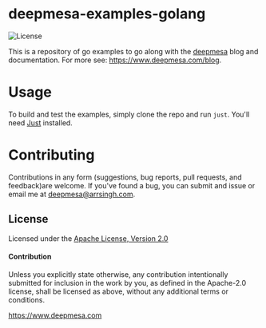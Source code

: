 # deepmesa-examples-golang

![License](https://img.shields.io/badge/License-Apache--2.0-blue)

This is a repository of go examples to go along with the [deepmesa](https://www.deepmesa.com) blog and documentation. For more see: https://www.deepmesa.com/blog.

# Usage

To build and test the examples, simply clone the repo and run `just`. You'll need [Just](https://github.com/casey/just) installed.

# Contributing

Contributions in any form (suggestions, bug reports, pull requests, and feedback)are welcome. If you've found a bug, you can submit and issue or email me at deepmesa@arrsingh.com.

## License

Licensed under the [Apache License, Version 2.0](LICENSE)

#### Contribution

Unless you explicitly state otherwise, any contribution intentionally submitted for inclusion in the work by you, as defined in the Apache-2.0 license, shall be licensed as above, without any additional terms or conditions.

https://www.deepmesa.com
